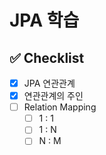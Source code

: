 #  JPA 학습

## ✅ Checklist
- [x] JPA 연관관계
- [x] 연관관계의 주인
- [ ] Relation Mapping
  - [ ] 1 : 1
  - [ ] 1 : N 
  - [ ] N : M 
